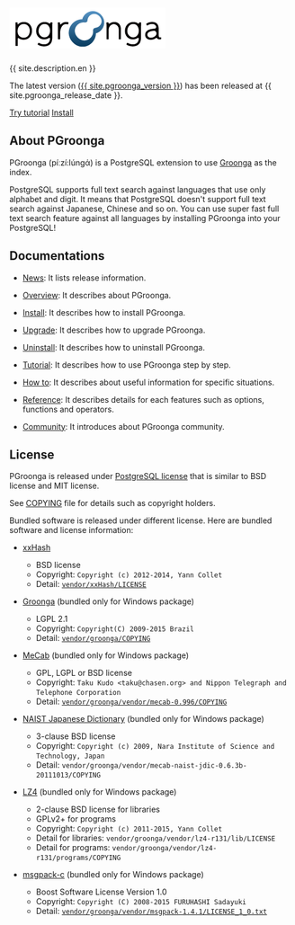---
---

<div class="jumbotron">
  <h1>
    <img alt="{{ site.title }}"
         title="{{ site.title }}"
         src="/images/pgroonga-logo.png">
  </h1>
  <p>{{ site.description.en }}</p>
  <p>The latest version
     (<a href="news/#version-{{ site.pgroonga_version | replace:".", "-" }}">{{ site.pgroonga_version }}</a>)
     has been released at {{ site.pgroonga_release_date }}.
  </p>
  <p>
    <a href="tutorial/"
       class="btn btn-primary btn-lg"
       role="button">Try tutorial</a>
    <a href="install/"
       class="btn btn-primary btn-lg"
       role="button">Install</a>
  </p>
</div>

## About PGroonga

PGroonga (píːzí:lúnɡά) is a PostgreSQL extension to use [Groonga](http://groonga.org/) as the index.

PostgreSQL supports full text search against languages that use only alphabet and digit. It means that PostgreSQL doesn't support full text search against Japanese, Chinese and so on. You can use super fast full text search feature against all languages by installing PGroonga into your PostgreSQL!

## Documentations

  * [News](news/): It lists release information.

  * [Overview](overview/): It describes about PGroonga.

  * [Install](install/): It describes how to install PGroonga.

  * [Upgrade](upgrade/): It describes how to upgrade PGroonga.

  * [Uninstall](uninstall/): It describes how to uninstall PGroonga.

  * [Tutorial](tutorial/): It describes how to use PGroonga step by step.

  * [How to](how-to/): It describes about useful information for specific situations.

  * [Reference](reference/): It describes details for each features such as options, functions and operators.

  * [Community](community/): It introduces about PGroonga community.

## License

PGroonga is released under [PostgreSQL license](http://opensource.org/licenses/postgresql) that is similar to BSD license and MIT license.

See [COPYING](https://github.com/pgroonga/pgroonga/blob/master/COPYING) file for details such as copyright holders.

Bundled software is released under different license. Here are bundled software and license information:

  * [xxHash](https://github.com/Cyan4973/xxHash)
    * BSD license
    * Copyright: `Copyright (c) 2012-2014, Yann Collet`
    * Detail: [`vendor/xxHash/LICENSE`](https://github.com/Cyan4973/xxHash/blob/master/LICENSE)

  * [Groonga](http://groonga.org/) (bundled only for Windows package)
    * LGPL 2.1
    * Copyright: `Copyright(C) 2009-2015 Brazil`
    * Detail: [`vendor/groonga/COPYING`](https://github.com/groonga/groonga/blob/master/COPYING)

  * [MeCab](http://taku910.github.io/mecab/) (bundled only for Windows package)
    * GPL, LGPL or BSD license
    * Copyright: `Taku Kudo <taku@chasen.org> and Nippon Telegraph and Telephone Corporation`
    * Detail: [`vendor/groonga/vendor/mecab-0.996/COPYING`](https://github.com/taku910/mecab/blob/master/mecab/COPYING)

  * [NAIST Japanese Dictionary](https://osdn.jp/projects/naist-jdic/) (bundled only for Windows package)
    * 3-clause BSD license
    * Copyright: `Copyright (c) 2009, Nara Institute of Science and Technology, Japan`
    * Detail: `vendor/groonga/vendor/mecab-naist-jdic-0.6.3b-20111013/COPYING`

  * [LZ4](http://www.lz4.org/) (bundled only for Windows package)
    * 2-clause BSD license for libraries
    * GPLv2+ for programs
    * Copyright: `Copyright (c) 2011-2015, Yann Collet`
    * Detail for libraries: `vendor/groonga/vendor/lz4-r131/lib/LICENSE`
    * Detail for programs: `vendor/groonga/vendor/lz4-r131/programs/COPYING`

  * [msgpack-c](https://github.com/msgpack/msgpack-c) (bundled only for Windows package)
    * Boost Software License Version 1.0
    * Copyright: `Copyright (C) 2008-2015 FURUHASHI Sadayuki`
    * Detail: [`vendor/groonga/vendor/msgpack-1.4.1/LICENSE_1_0.txt`](https://github.com/msgpack/msgpack-c/blob/master/LICENSE_1_0.txt)

